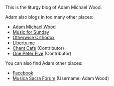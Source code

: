This is the liturgy blog of Adam Michael Wood.

Adam also blogs in too many other places:

 - [Adam Michael Wood](http://adammichaelwood.github.io)
 - [Music for Sunday](http://musicforsunday.com)
 - [Otherwise Orthodox](http://otherwiseorthodox.org)
 - [Liberty.me](http://adam.liberty.me)
 - [Chant Cafe](http://chantcafe.com) (Contributor)
 - [One Peter Five](http://onepeterfive.com) (Contributor)

You can also find Adam other places:

 - [Facebook](https://www.facebook.com/wood.adam.michael)
 - [Musica Sacra Forum](http://forum.musicasacra.com/forum/) (Username: Adam Wood)
